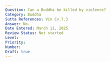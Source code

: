 ```yaml
---
Question: Can a Buddha be killed by violence?
Category: Buddha
Sutta References: Vin Cv.7.3
Answer: No.
Date Entered: March 11, 2025
Review Status: Not started
Level: 
Priority: 
Number: 
Draft: true
---
```

